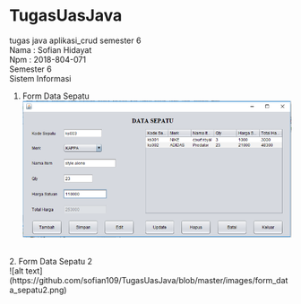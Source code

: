 # TugasUasJava
tugas java aplikasi_crud semester 6
<br>
Nama : Sofian Hidayat
<br>
Npm  : 2018-804-071
<br>
Semester 6
<br>
Sistem Informasi
<br>
1. Form Data Sepatu<br>
![alt text](https://github.com/sofian109/TugasUasJava/blob/master/images/form_data_sepatu.png)
<br>
2. Form Data Sepatu 2<br>
![alt text](https://github.com/sofian109/TugasUasJava/blob/master/images/form_data_sepatu2.png)
